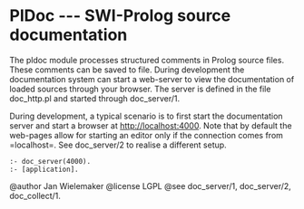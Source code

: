 # PlDoc --- SWI-Prolog source documentation

The pldoc module processes structured comments   in Prolog source files.
These  comments  can  be  saved   to    file.   During  development  the
documentation system can start a web-server to view the documentation of
loaded sources through your browser. The server   is defined in the file
doc_http.pl and started through doc_server/1.

During  development,  a  typical  scenario  is    to   first  start  the
documentation server and start  a   browser  at <http://localhost:4000>.
Note that by default the web-pages allow  for starting an editor only if
the connection comes from =localhost=.  See   doc_server/2  to realise a
different setup.

    :- doc_server(4000).
    :- [application].

@author  Jan Wielemaker
@license LGPL
@see	 doc_server/1, doc_server/2, doc_collect/1.
